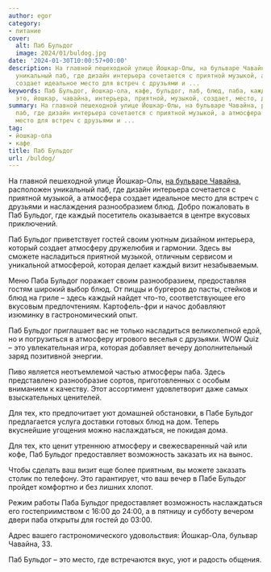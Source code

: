 ```yaml
---
author: egor
category:
- питание
cover:
  alt: Паб Бульдог
  image: 2024/01/buldog.jpg
date: '2024-01-30T10:00:57+00:00'
description: На главной пешеходной улице Йошкар-Олы, на бульваре Чавайна, расположен
  уникальный паб, где дизайн интерьера сочетается с приятной музыкой, а атмосфера
  создает идеальное место для встреч с друзьями и ...
keywords: Паб Бульдог, йошкар-ола, кафе, бульдог, паб, блюд, паба, каждый, атмосферу,
  это, йошкар, чавайна, интерьера, приятной, музыкой, создает, место, друзьями
summary: На главной пешеходной улице Йошкар-Олы, на бульваре Чавайна, расположен уникальный
  паб, где дизайн интерьера сочетается с приятной музыкой, а атмосфера создает идеальное
  место для встреч с друзьями и ...
tag:
- йошкар-ола
- кафе
title: Паб Бульдог
url: /buldog/
---
```


На главной пешеходной улице Йошкар-Олы, [на бульваре Чавайна](/chavajna/), расположен уникальный паб, где дизайн интерьера сочетается с приятной музыкой, а атмосфера создает идеальное место для встреч с друзьями и наслаждения разнообразием блюд. Добро пожаловать в Паб Бульдог, где каждый посетитель оказывается в центре вкусовых приключений.

Паб Бульдог приветствует гостей своим уютным дизайном интерьера, который создает атмосферу дружелюбия и гармонии. Здесь вы сможете насладиться приятной музыкой, отличным сервисом и уникальной атмосферой, которая делает каждый визит незабываемым.

Меню Паба Бульдог поражает своим разнообразием, предоставляя гостям широкий выбор блюд. От пиццы и бургеров до пасты, стейков и блюд на гриле – здесь каждый найдет что-то, соответствующее его вкусовым предпочтениям. Картофель-фри и начос добавляют изюминку в гастрономический опыт.

Паб Бульдог приглашает вас не только насладиться великолепной едой, но и погрузиться в атмосферу игрового веселья с друзьями. WOW Quiz – это увлекательная игра, которая добавляет вечеру дополнительный заряд позитивной энергии.

Пиво является неотъемлемой частью атмосферы паба. Здесь представлено разнообразие сортов, приготовленных с особым вниманием к качеству. Этот ассортимент удовлетворит даже самых взыскательных ценителей.

Для тех, кто предпочитает уют домашней обстановки, в Пабе Бульдог предлагается услуга доставки готовых блюд на дом. Теперь вкуснейшие угощения можно наслаждаться, не покидая дома.

Для тех, кто ценит утреннюю атмосферу и свежесваренный чай или кофе, Паб Бульдог предоставляет возможность заказать их на вынос.

Чтобы сделать ваш визит еще более приятным, вы можете заказать столик по телефону. Это гарантирует, что ваш вечер в Пабе Бульдог пройдет комфортно и без лишних хлопот.

Режим работы Паба Бульдог предоставляет возможность наслаждаться его гостеприимством с 16:00 до 24:00, а в пятницу и субботу вечером двери паба открыты для гостей до 03:00.

Адрес вашего гастрономического удовольствия: Йошкар-Ола, бульвар Чавайна, 33.

Паб Бульдог – это место, где встречаются вкус, уют и радость общения.